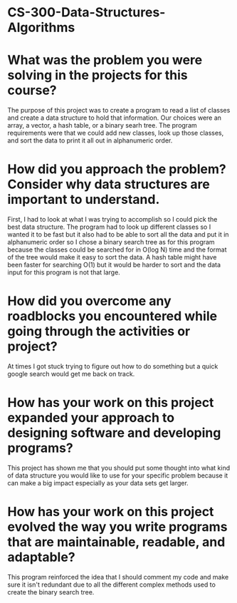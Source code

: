 # CS-300-Data-Structures-Algorithms

# What was the problem you were solving in the projects for this course?
The purpose of this project was to create a program to read a list of classes and create a data structure to hold that information. Our choices were an array, a vector, a hash table, or a binary searh tree. The program requirements were that we could add new classes, look up those classes, and sort the data to print it all out in alphanumeric order.

# How did you approach the problem? Consider why data structures are important to understand.
First, I had to look at what I was trying to accomplish so I could pick the best data structure. The program had to look up different classes so I wanted it to be fast but it also had to be able to sort all the data and put it in alphanumeric order so I chose a binary search tree as for this program because the classes could be searched for in O(log N) time and the format of the tree would make it easy to sort the data. A hash table might have been faster for searching O(1) but it would be harder to sort and the data input for this program is not that large.

# How did you overcome any roadblocks you encountered while going through the activities or project?
At times I got stuck trying to figure out how to do something but a quick google search would get me back on track.

# How has your work on this project expanded your approach to designing software and developing programs?
This project has shown me that you should put some thought into what kind of data structure you would like to use for your specific problem because it can make a big impact especially as your data sets get larger.

# How has your work on this project evolved the way you write programs that are maintainable, readable, and adaptable?
This program reinforced the idea that I should comment my code and make sure it isn't redundant due to all the different complex methods used to create the binary search tree.
